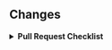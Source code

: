 ## Changes
<!--
Describe the changes that are made in this pull request.
-->



<!--
Checklist for completeness and clarity of the PR
-->
<details>
<summary>
<strong>Pull Request Checklist</strong>
</summary>
  
### Title
<!--
Goal: Make the value obvious to readers at a glance. Prefer the benefit over the implementation.
Example good: "Reduce adapter startup time ~30% by caching configuration"
Example bad: "Refactor AdapterManager"
-->
- [ ] Title expresses the business value (who benefits + what outcome)

### Issues
<!--
Link all relevant issues so they auto-close on merge and remain traceable.
Select issues in sidebar or use: Closes/Fixes/Resolves #123
-->
- [ ] Relevant issues linked

### Backports
<!--
If this needs to land in supported release branches, open separate PRs and link them here.
Example: release/8.x, release/9.x
-->
- [ ] Backport PRs created (if needed) and linked

### Documentation
<!--
Keep user and developer docs in sync with the change.
Update where applicable: FF! Doc, FF! Manual, Javadoc.
-->
- [ ] FF! Doc updated (user-facing behavior/config)
- [ ] FF! Manual updated (if applicable)
- [ ] Javadoc updated/generated (developer-facing APIs)

### Tests
<!--
Changes should be covered so behavior is verified and regressions are prevented.
Add or update both unit and end-to-end/integration tests as needed.
-->
- [ ] Unit tests added/updated
- [ ] E2E/Integration tests added/updated (if applicable)

### Breaking changes
<!--
If behavior or public APIs change in a non-backward-compatible way:
- Document in the repository’s breaking-changes markdown (e.g., BREAKING_CHANGES.md or CHANGELOG.md)
- Provide brief migration notes
-->
- [ ] Breaking change recorded in markdown file
- [ ] Migration notes included (if needed)
</details>
